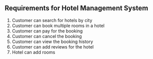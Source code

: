 ## Requirements for Hotel Management System
1. Customer can search for hotels by city
2. Customer can book multiple rooms in a hotel
3. Customer can pay for the booking
4. Customer can cancel the booking
5. Customer can view the booking history
6. Customer can add reviews for the hotel
7. Hotel can add rooms